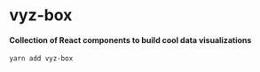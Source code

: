 # vyz-box

#### Collection of React components to build cool data visualizations

```
yarn add vyz-box
```
